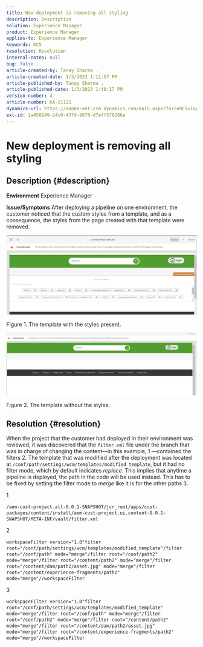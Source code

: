 ```yaml
---
title: New deployment is removing all styling
description: Description
solution: Experience Manager
product: Experience Manager
applies-to: Experience Manager
keywords: KCS
resolution: Resolution
internal-notes: null
bug: false
article-created-by: Tanay Sharma .
article-created-date: 1/3/2023 1:11:57 PM
article-published-by: Tanay Sharma .
article-published-date: 1/3/2023 1:48:17 PM
version-number: 4
article-number: KA-21121
dynamics-url: https://adobe-ent.crm.dynamics.com/main.aspx?forceUCI=1&pagetype=entityrecord&etn=knowledgearticle&id=e75d5a2c-688b-ed11-81ac-6045bd006a22
exl-id: 1a450249-24c0-437d-9878-d7eff576286a
---
```

# New deployment is removing all styling

## Description {#description}

<b>Environment</b>
Experience Manager


<b>Issue/Symptoms</b>
After deploying a pipeline on one environment, the customer noticed that the custom styles from a template, and as a consequence, the styles from the page created with that template were removed.



![](assets/___ec5d5a2c-688b-ed11-81ac-6045bd006a22___.png)

Figure 1. The template with the styles present.



![](assets/___f05d5a2c-688b-ed11-81ac-6045bd006a22___.png)

Figure 2. The template without the styles.


## Resolution {#resolution}


When the project that the customer had deployed in their environment was reviewed, it was discovered that the `filter.xml` file under the branch that was in charge of changing the content—in this example, 1 —contained the filters 2.
The template that was modified after the deployment was located at `/conf/path/settings/wcm/templates/modified template`, but it had no filter mode, which by default indicates *replace*.
This implies that anytime a pipeline is deployed, the path in the code will be used instead.
This has to be fixed by setting the filter mode to *merge* like it is for the other paths 3.

1


```
/aem-cust-project.all-0.0.1-SNAPSHOT/jcr_root/apps/cust-packages/content/install/aem-cust-project.ui.content-0.0.1-SNAPSHOT/META-INF/vault/filter.xml
```



2 

```
workspaceFilter version="1.0"filter root="/conf/path/settings/wcm/templates/modified_template"/filter root="/conf/path" mode="merge"/filter root="/conf/path2" mode="merge"/filter root="/content/path2" mode="merge"/filter root="/content/dam/path2/asset.jpg" mode="merge"/filter root="/content/experience-fragments/path2" mode="merge"//workspaceFilter
```




3


```
workspaceFilter version="1.0"filter root="/conf/path/settings/wcm/templates/modified_template" mode="merge"/filter root="/conf/path" mode="merge"/filter root="/conf/path2" mode="merge"/filter root="/content/path2" mode="merge"/filter root="/content/dam/path2/asset.jpg" mode="merge"/filter root="/content/experience-fragments/path2" mode="merge"//workspaceFilter
```
